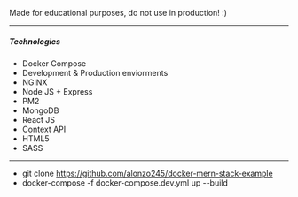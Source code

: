 Made for educational purposes, do not use in production! :)

----
##### Technologies

<ul>
<li>Docker Compose</li>
<li>Development & Production enviorments</li>
<li>NGINX</li>
<li>Node JS + Express</li>
<li>PM2</li>
<li>MongoDB</li>
<li>React JS</li>
<li>Context API</li>
<li>HTML5</li>
<li>SASS</li>
</ul>

-----
- git clone https://github.com/alonzo245/docker-mern-stack-example
- docker-compose -f docker-compose.dev.yml up --build